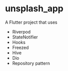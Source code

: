 # unsplash_app

A Flutter project that uses 
* Riverpod
* StateNotifier
* Hooks
* Freezed
* Hive
* Dio
* Repository pattern

